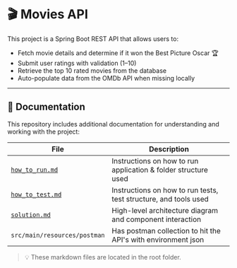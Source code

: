 # 🎬 Movies API

This project is a Spring Boot REST API that allows users to:

- Fetch movie details and determine if it won the Best Picture Oscar 🏆
- Submit user ratings with validation (1–10)
- Retrieve the top 10 rated movies from the database
- Auto-populate data from the OMDb API when missing locally

---

## 📂 Documentation

This repository includes additional documentation for understanding and working with the project:

| File                                 | Description                                                      |
|--------------------------------------|------------------------------------------------------------------|
| [`how_to_run.md`](./how_to_test.md)  | Instructions on how to run application & folder structure used   |
| [`how_to_test.md`](./how_to_test.md) | Instructions on how to run tests, test structure, and tools used |
| [`solution.md`](./solutio.md)        | High-level architecture diagram and component interaction        |
| `src/main/resources/postman`         | Has postman collection to hit the API's with environment json    |

> 💡 These markdown files are located in the root folder.
